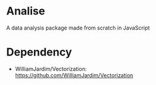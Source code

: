 # Analise
A data analysis package made from scratch in JavaScript

# Dependency
  - WilliamJardim/Vectorization: https://github.com/WilliamJardim/Vectorization